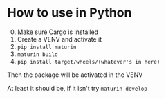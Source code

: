 # How to use in Python

0. Make sure Cargo is installed
1. Create a VENV and activate it
2. `pip install maturin`
3. `maturin build`
4. `pip install target/wheels/(whatever's in here)`

Then the package will be activated in the VENV

At least it should be, if it isn't try `maturin develop`
